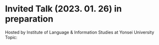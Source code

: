 # Invited Talk (2023. 01. 26) in preparation

Hosted by Institute of Language & Information Studies at Yonsei University
Topic: 
